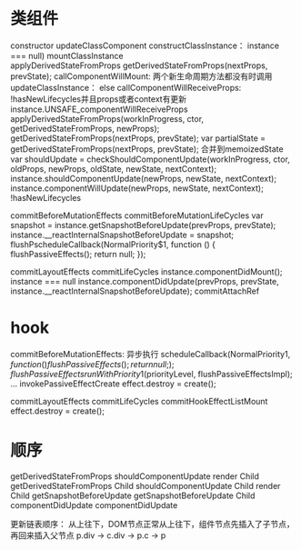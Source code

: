 # 类组件
constructor
updateClassComponent
  constructClassInstance： instance === null)
  mountClassInstance  
    applyDerivedStateFromProps
      getDerivedStateFromProps(nextProps, prevState);
    callComponentWillMount: 两个新生命周期方法都没有时调用
  updateClassInstance： else
    callComponentWillReceiveProps: !hasNewLifecycles并且props或者context有更新
      instance.UNSAFE_componentWillReceiveProps
    applyDerivedStateFromProps(workInProgress, ctor, getDerivedStateFromProps, newProps);
      getDerivedStateFromProps(nextProps, prevState);
      var partialState = getDerivedStateFromProps(nextProps, prevState);
      合并到memoizedState
    var shouldUpdate = checkShouldComponentUpdate(workInProgress, ctor, oldProps, newProps, oldState, newState, nextContext);
      instance.shouldComponentUpdate(newProps, newState, nextContext);
    instance.componentWillUpdate(newProps, newState, nextContext);  !hasNewLifecycles

commitBeforeMutationEffects
  commitBeforeMutationLifeCycles
     var snapshot = instance.getSnapshotBeforeUpdate(prevProps, prevState);
     instance.__reactInternalSnapshotBeforeUpdate = snapshot;
  flushPscheduleCallback(NormalPriority$1, function () {
    flushPassiveEffects();
    return null;
  });


commitLayoutEffects
  commitLifeCycles
    instance.componentDidMount();  instance === null
    instance.componentDidUpdate(prevProps, prevState, instance.__reactInternalSnapshotBeforeUpdate);
  commitAttachRef

# hook
commitBeforeMutationEffects: 异步执行
  scheduleCallback(NormalPriority$1, function () {
    flushPassiveEffects();
    return null;
  });
    flushPassiveEffects
      runWithPriority$1(priorityLevel, flushPassiveEffectsImpl);
      ...
      invokePassiveEffectCreate
        effect.destroy = create();

commitLayoutEffects
  commitLifeCycles
    commitHookEffectListMount
      effect.destroy = create();


# 顺序
getDerivedStateFromProps
shouldComponentUpdate
render
Child getDerivedStateFromProps
Child shouldComponentUpdate
Child render
Child getSnapshotBeforeUpdate
getSnapshotBeforeUpdate
Child componentDidUpdate
componentDidUpdate

更新链表顺序： 从上往下，DOM节点正常从上往下，组件节点先插入了子节点，再回来插入父节点
p.div -> c.div -> p.c -> p